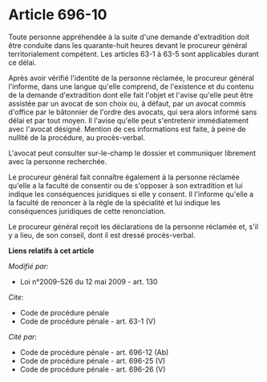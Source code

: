 # Article 696-10

Toute personne appréhendée à la suite d'une demande d'extradition doit être conduite dans les quarante-huit heures devant le
procureur général territorialement compétent. Les articles 63-1 à 63-5 sont applicables durant ce délai. 

Après avoir vérifié l'identité de la personne réclamée, le procureur général l'informe, dans une langue qu'elle comprend, de
l'existence et du contenu de la demande d'extradition dont elle fait l'objet et l'avise qu'elle peut être assistée par un
avocat de son choix ou, à défaut, par un avocat commis d'office par le bâtonnier de l'ordre des avocats, qui sera alors
informé sans délai et par tout moyen. Il l'avise qu'elle peut s'entretenir immédiatement avec l'avocat désigné. Mention de
ces informations est faite, à peine de nullité de la procédure, au procès-verbal.

L'avocat peut consulter sur-le-champ le dossier et communiquer librement avec la personne recherchée. 

Le procureur général fait connaître également à la personne réclamée qu'elle a la faculté de consentir ou de s'opposer à son
extradition et lui indique les conséquences juridiques si elle y consent. Il l'informe qu'elle a la faculté de renoncer à la
règle de la spécialité et lui indique les conséquences juridiques de cette renonciation. 

Le procureur général reçoit les déclarations de la personne réclamée et, s'il y a lieu, de son conseil, dont il est dressé
procès-verbal.

**Liens relatifs à cet article**

_Modifié par_:

  - Loi n°2009-526 du 12 mai 2009 - art. 130

_Cite_:

  - Code de procédure pénale
  - Code de procédure pénale - art. 63-1 (V)

_Cité par_:

  - Code de procédure pénale - art. 696-12 (Ab)
  - Code de procédure pénale - art. 696-25 (V)
  - Code de procédure pénale - art. 696-26 (V)
